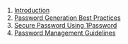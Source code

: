 1. [Introduction](#introduction)
2. [Password Generation Best Practices](#password-generation-best-practices)
3. [Secure Password Using 1Password](#secure-password-using-1password)
4. [Password Management Guidelines](#password-management-guidelines)
